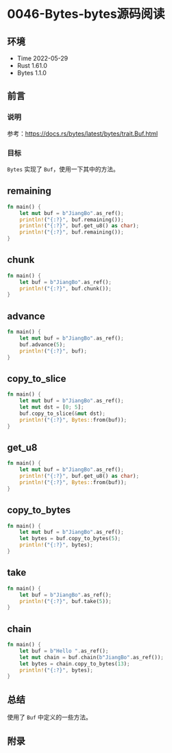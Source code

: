 # 0046-Bytes-bytes源码阅读

## 环境

- Time 2022-05-29
- Rust 1.61.0
- Bytes 1.1.0

## 前言

### 说明

参考：<https://docs.rs/bytes/latest/bytes/trait.Buf.html>

### 目标

`Bytes` 实现了 `Buf`，使用一下其中的方法。

## remaining

```rust
fn main() {
    let mut buf = b"JiangBo".as_ref();
    println!("{:?}", buf.remaining());
    println!("{:?}", buf.get_u8() as char);
    println!("{:?}", buf.remaining());
}
```

## chunk

```rust
fn main() {
    let buf = b"JiangBo".as_ref();
    println!("{:?}", buf.chunk());
}
```

## advance

```rust
fn main() {
    let mut buf = b"JiangBo".as_ref();
    buf.advance(5);
    println!("{:?}", buf);
}
```

## copy_to_slice

```rust
fn main() {
    let mut buf = b"JiangBo".as_ref();
    let mut dst = [0; 5];
    buf.copy_to_slice(&mut dst);
    println!("{:?}", Bytes::from(buf));
}
```

## get_u8

```rust
fn main() {
    let mut buf = b"JiangBo".as_ref();
    println!("{:?}", buf.get_u8() as char);
    println!("{:?}", Bytes::from(buf));
}
```

## copy_to_bytes

```rust
fn main() {
    let mut buf = b"JiangBo".as_ref();
    let bytes = buf.copy_to_bytes(5);
    println!("{:?}", bytes);
}
```

## take

```rust
fn main() {
    let buf = b"JiangBo".as_ref();
    println!("{:?}", buf.take(5));
}
```

## chain

```rust
fn main() {
    let buf = b"Hello ".as_ref();
    let mut chain = buf.chain(b"JiangBo".as_ref());
    let bytes = chain.copy_to_bytes(13);
    println!("{:?}", bytes);
}
```

## 总结

使用了 `Buf` 中定义的一些方法。

## 附录
